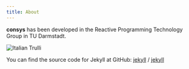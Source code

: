 ```yaml
---
title: About
---
```


**consys** has been developed in the Reactive Programming Technology Group in TU Darmstadt.

<img src="https://imgs.xkcd.com/comics/networking_problems.png" alt="Italian Trulli">

You can find the source code for Jekyll at GitHub:
[jekyll][jekyll-organization] /
[jekyll](https://github.com/jekyll/jekyll)


[jekyll-organization]: https://github.com/jekyll
